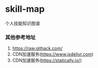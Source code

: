 # skill-map
个人技能知识图谱

### 其他参考地址
1. https://raw.githack.com/
2. CDN加速服务(https://www.jsdelivr.com)
3. CDN加速服务(https://statically.io/)
  
